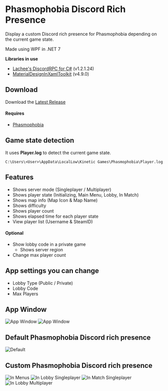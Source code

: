# Phasmophobia Discord Rich Presence
Display a custom Discord rich presence for Phasmophobia depending on the current game state.

Made using WPF in .NET 7

**Libraries in use**<be>
- [Lachee's DiscordRPC for C#](https://github.com/Lachee/discord-rpc-csharp) (v1.2.1.24)<br>
- [MaterialDesignInXamlToolkit](https://github.com/MaterialDesignInXAML/MaterialDesignInXamlToolkit) (v4.9.0)

## Download
Download the [Latest Release](https://github.com/ZehsTeam/PhasmophobiaDiscordRPC/releases)

#### Requires
- [Phasmophobia](https://store.steampowered.com/app/739630/Phasmophobia/)

## Game state detection

It uses **Player.log** to detect the current game state.
```
C:\Users\<User>\AppData\LocalLow\Kinetic Games\Phasmophobia\Player.log
```

## Features

- Shows server mode (Singleplayer / Multiplayer)
- Shows player state (Initializing, Main Menu, Lobby, In Match)
- Shows map info (Map Icon & Map Name)
- Shows difficulty
- Shows player count
- Shows elapsed time for each player state
- View player list (Username & SteamID)

#### Optional
- Show lobby code in a private game
  - Shows server region
- Change max player count

## App settings you can change
- Lobby Type (Public / Private)
- Lobby Code
- Max Players

## App Window
![App Window](https://i.imgur.com/VAV5Tv7.png?raw=true)
![App Window](https://i.imgur.com/tAo35fj.png?raw=true)

## Default Phasmophobia Discord rich presence<be>
![Default](https://i.imgur.com/bRYOoxi.png?raw=true)

## Custom Phasmophobia Discord rich presence<br>
![In Menus](https://i.imgur.com/cWVDidl.png?raw=true)
![In Lobby Singleplayer](https://i.imgur.com/flXtT3h.png?raw=true)
![In Match Singleplayer](https://i.imgur.com/jD4CkAL.png?raw=true)
![In Lobby Multiplayer](https://i.imgur.com/LvPTykr.png?raw=true)

